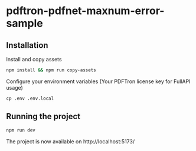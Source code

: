 # pdftron-pdfnet-maxnum-error-sample

## Installation

Install and copy assets
```sh
npm install && npm run copy-assets
```
Configure your environment variables (Your PDFTron license key for FullAPI usage)
```
cp .env .env.local
```

## Running the project

```sh
npm run dev
```
The project is now available on http://localhost:5173/
